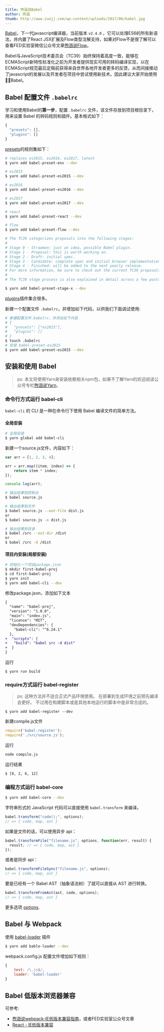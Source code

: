 ```yaml
---
title: 煦涵说Babel
author: 煦涵
thumb: http://www.zuojj.com/wp-content/uploads/2017/06/babel.jpg
---
```

[Babel](http://babeljs.io/)，下一代javascript编译器，当前版本 `v2.4.0` ，它可以处理ES6的所有新语法，并内置了React JSX扩展及Flow类型注解支持，如果对Flow不是很了解可以查看FED实验室微信公众号文章[煦涵说Flow](https://segmentfault.com/a/1190000009639356)。

Babel与JavaScript技术委员会（TC39）始终保持着高度一致，能够在ECMAScript新特性标准化之前为开发者提供现实可用的转码编译实现，以在ECMAScript规范最后定稿前获得来自世界各地开发者更多的反馈，从而间接推动了javascript的发展以及开发者在项目中尝试使用新技术。因此建议大家开始使用 Babel。

## Babel 配置文件 `.babelrc`
学习和使用Babel的**第一步**，配置 `.babelrc` 文件，该文件存放到项目根目录下，用来设置 Babel 的转码规则和插件。基本格式如下：
```js
{
  "presets": [],
  "plugins": []
}
```

[presets](https://babeljs.io/docs/plugins/#presets)的规则集如下：

```bash
# replaces es2015, es2016, es2017, latest
$ yarn add babel-preset-env --dev

# es2015
$ yarn add babel-preset-es2015 --dev

# es2016
$ yarn add babel-preset-es2016 --dev

# es2017 
$ yarn add babel-preset-es2017 --dev

# react
$ yarn add babel-preset-react --dev

# flow
$ yarn add babel-preset-flow --dev

# The TC39 categorizes proposals into the following stages:
# 
# Stage 0 - Strawman: just an idea, possible Babel plugin.
# Stage 1 - Proposal: this is worth working on.
# Stage 2 - Draft: initial spec.
# Stage 3 - Candidate: complete spec and initial browser implementations.
# Stage 4 - Finished: will be added to the next yearly release.
# For more information, be sure to check out the current TC39 proposals and its process document.
# 
# The TC39 stage process is also explained in detail across a few posts by Yehuda Katz (@wycatz) over at thefeedbackloop.xyz: # Stage 0 and 1, Stage 2, Stage 3, and Stage 4 coming soon.

$ yarn add babel-preset-stage-x --dev
```
[plugins](https://babeljs.io/docs/plugins/#transform-plugins)插件集合很多。

新建一个配置文件 `.babelrc`，并增加如下代码，以供我们下面调试使用:
```bash
# 新建配置文件.babelrc，并添加如下内容
# {
#   "presets": ["es2015"],
#   "plugins": []
# }
$ touch .babelrc
# 安装 babel-preset-es2015
$ yarn add babel-preset-es2015 --dev
```

## 安装和使用 Babel

> ps: 本文将使用Yarn来安装依赖相关npm包，如果不了解Yarn的欢迎阅读公众号专栏[煦涵说Yarn](https://segmentfault.com/a/1190000009626901)。

### 命令行方式运行 babel-cli
`babel-cli` 的 CLI 是一种在命令行下使用 Babel 编译文件的简单方法。

#### 全局安装
```bash
# 全局安装
$ yarn global add babel-cli
```

新建一个source.js文件，内容如下：
```js
var arr = [1, 2, 3, 4];

arr = arr.map((item, index) => {
    return item * index;
});

console.log(arr);
```
```bash
# 输出结果到控制台
$ babel source.js

# 输出结果到文件
$ babel source.js --out-file dist.js
or 
$ babel source.js -o dist.js

# 输出结果到目录
$ babel /src --out-dir /dist
or 
$ babel /src -d /dist
```

#### 项目内安装(局部安装)

```bash
# 初始化一个项目package.json
$ mkdir first-babel-proj
$ cd first-babel-proj
$ yarn init 
$ yarn add babel-cli --dev
```
修改package.json，添加如下文本
```diff
{
  "name": "babel-proj",
  "version": "1.0.0",
  "main": "index.js",
  "license": "MIT",
  "devDependencies": {
    "babel-cli": "^6.24.1"
  },
+  "scripts": {
+   "build": "babel src -d dist"
+  }
}
```
运行
```
$ yarn run build
```

### require方式运行 babel-register
> ps: 这种方法并不适合正式产品环境使用。 在部署到生成环境之前预先编译会更好。 不过用在构建脚本或是其他本地运行的脚本中是非常合适的。

```
$ yarn add babel-register --dev
```
新建compile.js文件
```js
require('babel-register');
require('./src/source.js');
```
运行
```bash
node compile.js
```
运行结果
```bash
$ [0, 2, 6, 12]
```

### 编程方式运行 babel-core
```bash
$ yarn add babel-core --dev

```
字符串形式的 JavaScript 代码可以直接使用 `babel.transform` 来编译。

```js
babel.transform("code();", options);
// => { code, map, ast }
```

如果是文件的话，可以使用异步 api：

```js
babel.transformFile("filename.js", options, function(err, result) {
  result; // => { code, map, ast }
});
```

或者是同步 api：

```js
babel.transformFileSync("filename.js", options);
// => { code, map, ast }
```

要是已经有一个 Babel AST（抽象语法树）了就可以直接从 AST 进行转换。

```js
babel.transformFromAst(ast, code, options);
// => { code, map, ast }
```

更多选项 [options](https://babeljs.io/docs/usage/api/#options).

## Babel 与 Webpack
使用 [babel-loader](https://github.com/babel/babel-loader) 插件
```bash
$ yarn add bable-loader --dev
```
webpack.config.js 配置文件增加如下规则：
```js
{
    test: /\.js$/,
    loader: 'babel-loader'
}
```

## Babel 低版本浏览器兼容
可参考: 
* [煦涵说webpack-IE低版本兼容指南](https://segmentfault.com/a/1190000009613296)，或者FED实验室公众号文章
* [React - IE低版本兼容](https://github.com/xcatliu/react-ie8)
